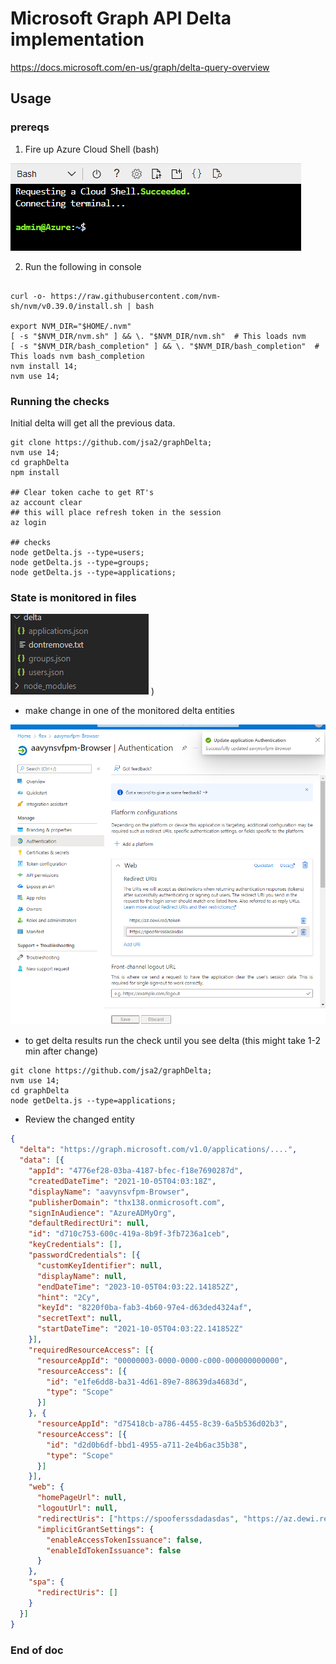 # Microsoft Graph API Delta implementation

https://docs.microsoft.com/en-us/graph/delta-query-overview

## Usage


### prereqs
1. Fire up Azure Cloud Shell (bash)

![img](20220513070152.png)


2. Run the following in console
```

curl -o- https://raw.githubusercontent.com/nvm-sh/nvm/v0.39.0/install.sh | bash

export NVM_DIR="$HOME/.nvm"
[ -s "$NVM_DIR/nvm.sh" ] && \. "$NVM_DIR/nvm.sh"  # This loads nvm
[ -s "$NVM_DIR/bash_completion" ] && \. "$NVM_DIR/bash_completion"  # This loads nvm bash_completion
nvm install 14;
nvm use 14; 

```

### Running the checks
Initial delta will get all the previous data.
```
git clone https://github.com/jsa2/graphDelta;
nvm use 14;
cd graphDelta
npm install

## Clear token cache to get RT's
az account clear
## this will place refresh token in the session
az login

## checks
node getDelta.js --type=users;
node getDelta.js --type=groups;
node getDelta.js --type=applications;

```

### State is monitored in files

 ![](20220513072734.png)  )


- make change in one of the monitored delta entities

![](20220513073309.png)  

- to get delta results run the check until you see delta (this might take 1-2 min after change)

```
git clone https://github.com/jsa2/graphDelta;
nvm use 14; 
cd graphDelta
node getDelta.js --type=applications;
```

- Review the changed entity

```json
{
  "delta": "https://graph.microsoft.com/v1.0/applications/....",
  "data": [{
    "appId": "4776ef28-03ba-4187-bfec-f18e7690287d",
    "createdDateTime": "2021-10-05T04:03:18Z",
    "displayName": "aavynsvfpm-Browser",
    "publisherDomain": "thx138.onmicrosoft.com",
    "signInAudience": "AzureADMyOrg",
    "defaultRedirectUri": null,
    "id": "d710c753-600c-419a-8b9f-3fb7236a1ceb",
    "keyCredentials": [],
    "passwordCredentials": [{
      "customKeyIdentifier": null,
      "displayName": null,
      "endDateTime": "2023-10-05T04:03:22.141852Z",
      "hint": "2Cy",
      "keyId": "8220f0ba-fab3-4b60-97e4-d63ded4324af",
      "secretText": null,
      "startDateTime": "2021-10-05T04:03:22.141852Z"
    }],
    "requiredResourceAccess": [{
      "resourceAppId": "00000003-0000-0000-c000-000000000000",
      "resourceAccess": [{
        "id": "e1fe6dd8-ba31-4d61-89e7-88639da4683d",
        "type": "Scope"
      }]
    }, {
      "resourceAppId": "d75418cb-a786-4455-8c39-6a5b536d02b3",
      "resourceAccess": [{
        "id": "d2d0b6df-bbd1-4955-a711-2e4b6ac35b38",
        "type": "Scope"
      }]
    }],
    "web": {
      "homePageUrl": null,
      "logoutUrl": null,
      "redirectUris": ["https://spooferssdadasdas", "https://az.dewi.red/token"],
      "implicitGrantSettings": {
        "enableAccessTokenIssuance": false,
        "enableIdTokenIssuance": false
      }
    },
    "spa": {
      "redirectUris": []
    }
  }]
}
```


### End of doc